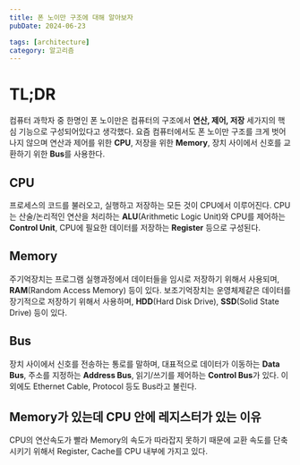 ```yaml
---
title: 폰 노이만 구조에 대해 알아보자
pubDate: 2024-06-23

tags: [architecture]
category: 알고리즘
---
```


# TL;DR

컴퓨터 과학자 중 한명인 폰 노이만은 컴퓨터의 구조에서 **연산, 제어, 저장** 세가지의 핵심 기능으로 구성되어있다고 생각했다. 요즘 컴퓨터에서도 폰 노이만 구조를 크게 벗어나지 않으며 연산과 제어를 위한 **CPU**, 저장을 위한 **Memory**, 장치 사이에서 신호를 교환하기 위한 **Bus**를 사용한다.

## CPU

프로세스의 코드를 불러오고, 실행하고 저장하는 모든 것이 CPU에서 이루어진다. CPU는 산술/논리적인 연산을 처리하는 **ALU**(Arithmetic Logic Unit)와 CPU를 제어하는 **Control Unit**, CPU에 필요한 데이터를 저장하는 **Register** 등으로 구성된다.

## Memory

주기억장치는 프로그램 실행과정에서 데이터들을 임시로 저장하기 위해서 사용되며, **RAM**(Random Access Memory) 등이 있다. 보조기억장치는 운영체제같은 데이터를 장기적으로 저장하기 위해서 사용하며, **HDD**(Hard Disk Drive), **SSD**(Solid State Drive) 등이 있다.

## Bus

장치 사이에서 신호를 전송하는 통로를 말하며, 대표적으로 데이터가 이동하는 **Data Bus**, 주소를 지정하는 **Address Bus**, 읽기/쓰기를 제어하는 **Control Bus**가 있다. 이 외에도 Ethernet Cable, Protocol 등도 Bus라고 불린다.

## Memory가 있는데 CPU 안에 레지스터가 있는 이유

CPU의 연산속도가 빨라 Memory의 속도가 따라잡지 못하기 때문에 교환 속도를 단축시키기 위해서 Register, Cache를 CPU 내부에 가지고 있다.
